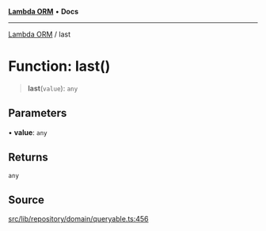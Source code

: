 [**Lambda ORM**](../README.md) • **Docs**

***

[Lambda ORM](../README.md) / last

# Function: last()

> **last**(`value`): `any`

## Parameters

• **value**: `any`

## Returns

`any`

## Source

[src/lib/repository/domain/queryable.ts:456](https://github.com/lambda-orm/lambdaorm-base/blob/1d2abad50f28511cd0e6125c8c883a452d54160f/src/lib/repository/domain/queryable.ts#L456)

